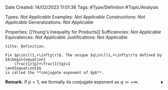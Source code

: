 <div class="topSpace"></div>

Date Created: 14/02/2023 11:01:36
Tags: #Type/Definition #Topic/Analysis

Types: _Not Applicable_
Examples: _Not Applicable_
Constructions: _Not Applicable_
Generalizations: _Not Applicable_

Properties: [[Young's Inequality for Products]]
Sufficiencies: _Not Applicable_
Equivalences: _Not Applicable_
Justifications: _Not Applicable_

``` ad-Definition
title: Definition.

Fix $p\in\l(1,+\infty\r)$. The unique $q\in\l(1,+\infty\r)$ defined by
$$\begin{equation}
    \frac{1}{p}+\frac{1}{q}=1
\end{equation}$$
is called the **conjugate exponent of $p$**.

```

**Remark.** If $p=1$, we formally its conjugate exponent as $q\coloneqq+\infty$.<span style="float:right;">$\blacklozenge$</span>

